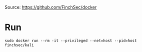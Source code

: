 Source: https://github.com/FinchSec/docker

# Run

`sudo docker run --rm -it --privileged --net=host --pid=host finchsec/kali`
